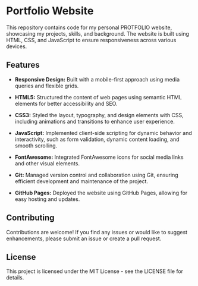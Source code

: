 # Portfolio Website

This repository contains code for my personal PROTFOLIO website, showcasing my projects, skills, and background. The website is built using HTML, CSS, and JavaScript to ensure responsiveness across various devices.

## Features

- **Responsive Design:** Built with a mobile-first approach using media queries and flexible grids.
  
- **HTML5:** Structured the content of web pages using semantic HTML elements for better accessibility and SEO.
  
- **CSS3:** Styled the layout, typography, and design elements with CSS, including animations and transitions to enhance user experience.
  
- **JavaScript:** Implemented client-side scripting for dynamic behavior and interactivity, such as form validation, dynamic content loading, and smooth scrolling.
  
- **FontAwesome:** Integrated FontAwesome icons for social media links and other visual elements.
  
- **Git:** Managed version control and collaboration using Git, ensuring efficient development and maintenance of the project.
  
- **GitHub Pages:** Deployed the website using GitHub Pages, allowing for easy hosting and updates.

## Contributing

Contributions are welcome! If you find any issues or would like to suggest enhancements, please submit an issue or create a pull request.

## License

This project is licensed under the MIT License - see the LICENSE file for details.

 
